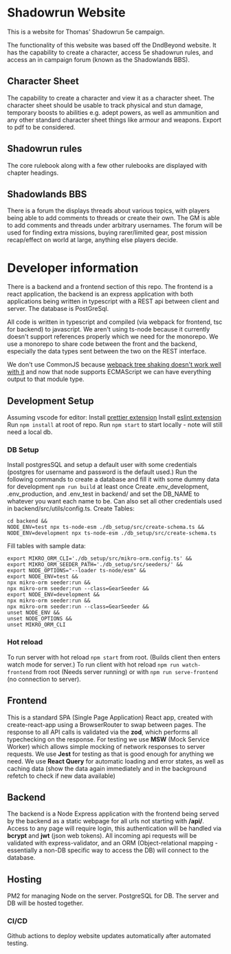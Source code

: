 # Shadowrun Website
This is a website for Thomas' Shadowrun 5e campaign.

The functionality of this website was based off the DndBeyond website. It has the capability to create a character, access 5e shadowrun rules, and access an in campaign forum (known as the Shadowlands BBS).

## Character Sheet
The capability to create a character and view it as a character sheet. The character sheet should be usable to track physical and stun damage, temporary boosts to abilities e.g. adept powers, as well as ammunition and any other standard character sheet things like armour and weapons.
Export to pdf to be considered.
## Shadowrun rules
The core rulebook along with a few other rulebooks are displayed with chapter headings.
## Shadowlands BBS
There is a forum the displays threads about various topics, with players being able to add comments to threads or create their own. The GM is able to add comments and threads under arbitrary usernames.
The forum will be used for finding extra missions, buying rarer/limited gear, post mission recap/effect on world at large, anything else players decide.

# Developer information
There is a backend and a frontend section of this repo. The frontend is a react application, the backend is an express application with both applications being written in typescript with a REST api between client and server. The database is PostGreSql.

All code is written in typescript and compiled (via webpack for frontend, tsc for backend) to javascript. We aren't using ts-node because it currently doesn't support references properly which we need for the monorepo. We use a monorepo to share code between the front and the backend, especially the data types sent between the two on the REST interface.

We don't use CommonJS because [webpack tree shaking doesn't work well with it](https://webpack.js.org/guides/tree-shaking/#conclusion) and now that node supports ECMAScript we can have everything output to that module type.

## Development Setup
Assuming vscode for editor:
Install [prettier extension](https://marketplace.visualstudio.com/items?itemName=esbenp.prettier-vscode)
Install [eslint extension](https://marketplace.visualstudio.com/items?itemName=dbaeumer.vscode-eslint)
Run `npm install` at root of repo.
Run `npm start` to start locally - note will still need a local db.
### DB Setup
Install postgresSQL and setup a default user with some credentials (postgres for username and password is the default used.)
Run the following commands to create a database and fill it with some dummy data for development
`npm run build` at least once
Create .env_development, .env_production, and .env_test in backend/ and set the DB_NAME to whatever you want each name to be. Can also set all other credentials used in backend/src/utils/config.ts.
Create Tables:
```shell
cd backend &&
NODE_ENV=test npx ts-node-esm ./db_setup/src/create-schema.ts &&
NODE_ENV=development npx ts-node-esm ./db_setup/src/create-schema.ts
```
Fill tables with sample data:
```shell
export MIKRO_ORM_CLI='./db_setup/src/mikro-orm.config.ts' && 
export MIKRO_ORM_SEEDER_PATH='./db_setup/src/seeders/' &&
export NODE_OPTIONS="--loader ts-node/esm" &&
export NODE_ENV=test &&
npx mikro-orm seeder:run &&
npx mikro-orm seeder:run --class=GearSeeder &&
export NODE_ENV=development &&
npx mikro-orm seeder:run &&
npx mikro-orm seeder:run --class=GearSeeder &&
unset NODE_ENV &&
unset NODE_OPTIONS &&
unset MIKRO_ORM_CLI
```

### Hot reload
To run server with hot reload `npm start` from root. (Builds client then enters watch mode for server.)
To run client with hot reload `npm run watch-frontend` from root (Needs server running) or with `npm run serve-frontend` (no connection to server).

## Frontend
This is a standard SPA (Single Page Application) React app, created with create-react-app using a BrowserRouter to swap between pages.
The response to all API calls is validated via the **zod**, which performs all typechecking on the response.
For testing we use **MSW** (Mock Service Worker) which allows simple mocking of network responses to server requests.
We use **Jest** for testing as that is good enough for anything we need.
We use **React Query** for automatic loading and error states, as well as caching data (show the data again immediately and in the background refetch to check if new data available)

## Backend
The backend is a Node Express application with the frontend being served by the backend as a static webpage for all urls not starting with **/api/**. Access to any page will require login, this authentication will be handled via **bcrypt** and **jwt** (json web tokens). All incoming api requests will be validated with express-validator, and an ORM (Object-relational mapping - essentially a non-DB specific way to access the DB) will connect to the database.

## Hosting
PM2 for managing Node on the server.
PostgreSQL for DB.
The server and DB will be hosted together.

### CI/CD
Github actions to deploy website updates automatically after automated testing.